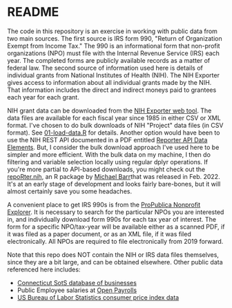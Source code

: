 # README

The code in this repository is an exercise in working with public data from two main sources. The first source is IRS form 990, "Return of Organization Exempt from Income Tax." The 990 is an informational form that non-profit organizations (NPO) must file with the Internal Revenue Service (IRS) each year. The completed forms are publicly available records as a matter of federal law. The second source of information used here is details of individual grants from National Institutes of Health (NIH). The NIH Exporter gives access to information about all individual grants made by the NIH. That information includes the direct and indirect moneys paid to grantees each year for each grant. 

NIH grant data can be downloaded from the [NIH Exporter web tool](https://exporter.nih.gov/). The data files are available for each fiscal year since 1985 in either CSV or XML format. I've chosen to do bulk downloads of NIH "Project" data files (in CSV format). See [01-load-data.R](https://github.com/davebraze/i990-and-nih-exporter/blob/d8682694ee34b491cda8d6943d6ab84179799929/01-load-data.R#L74) for details. Another option would have been to use the NIH REST API documented in a PDF entitled [Reporter API Data Elements](https://api.reporter.nih.gov/documents/Data%20Elements%20for%20RePORTER%20Project%20API%20v2.pdf). But, I consider the bulk download approach I've used here to be simpler and more efficient. With the bulk data on my machine, I then do filtering and variable selection locally using regular dplyr operations. If you're more partial to API-based downloads, you might check out the [repoRter.nih](https://github.com/bikeactuary/repoRter.nih), an R package by [Michael Barr](http://bikeactuary.com/)that was released in Feb. 2022. It's at an early stage of development and looks fairly bare-bones, but it will almost certainly save you some headaches.

A convenient place to get IRS 990s is from the [ProPublica Nonprofit Explorer](https://projects.propublica.org/nonprofits/). It is necessary to search for the particular NPOs you are interested in, and individually download form 990s for each tax year of interest. The form for a specific NPO/tax-year will be available either as a scanned PDF, if it was filed as a paper document, or as an XML file, if it was filed electronically. All NPOs are required to file electronically from 2019 forward. 

Note that this repo does NOT contain the NIH or IRS data files themselves, since they are a bit large, and can be obtained elsewhere. Other public data referenced here includes:

  * [Connecticut SotS database of businesses](https://service.ct.gov/business/s/onlinebusinesssearch?businessName=haskins%20laboratories)
  * Public Employee salaries at  [Open Payrolls](https://openpayrolls.com/)
  * [US Bureau of Labor Statistics consumer price index data](https://download.bls.gov/pub/time.series/cu/cu.series)

